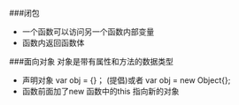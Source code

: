 ###闭包 
* 一个函数可以访问另一个函数内部变量
* 函数内返回函数体

###面向对象
 对象是带有属性和方法的数据类型
* 声明对象 var obj = {}； (提倡)或者 var obj = new Object{};
* 函数前面加了new 函数中的this 指向新的对象